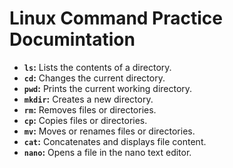 # Linux Command Practice Documintation
- **`ls`:** Lists the contents of a directory.
- **`cd`:** Changes the current directory.
- **`pwd`:** Prints the current working directory.
- **`mkdir`:** Creates a new directory.
- **`rm`:** Removes files or directories.
- **`cp`:** Copies files or directories.
- **`mv`:** Moves or renames files or directories.
- **`cat`:** Concatenates and displays file content.
- **`nano`:** Opens a file in the nano text editor.